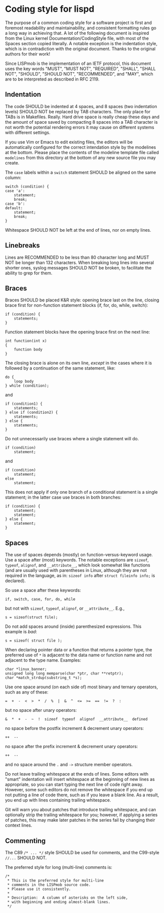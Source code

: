 # Coding style for lispd

The purpose of a common coding style for a software project is first and
foremost readability and maintainability, and consistent formatting rules go a
long way in achieving that. A lot of the following document is inspired from
the Linux kernel Documentation/CodingStyle file, with most of the Spaces
section copied literally. A notable exception is the indentation style, which
is in contradiction with the original document. Thanks to the original authors
for their work!

Since LISPmob is the implementation of an IETF protocol, this document uses
the key words "MUST", "MUST NOT", "REQUIRED", "SHALL", "SHALL NOT", "SHOULD",
"SHOULD NOT", "RECOMMENDED", and "MAY", which are to be interpreted as
described in RFC 2119.


## Indentation

The code SHOULD be indented at 4 spaces, and 8 spaces (two indentation levels)
SHOULD NOT be replaced by TAB characters. The only place for TABs is in
Makefiles. Really. Hard drive space is really cheap these days and the amount
of space saved by compacting 8 spaces into a TAB character is not worth the
potential rendering errors it may cause on different systems with different
settings.

If you use Vim or Emacs to edit existing files, the editors will be
automatically configured for the correct intendation style by the modelines at
the bottom.  Please place the contents of the modeline template file called
`modelines` from this directory at the bottom of any new source file you may
create.

The `case` labels within a `switch` statement SHOULD be aligned on the same
column:

    switch (condition) {
    case 'a':
        statement;
        break;
    case 'b':
    default:
        statement;
        break;
    }

Whitespace SHOULD NOT be left at the end of lines, nor on empty lines.


## Linebreaks

Lines are RECOMMENDED to be less than 80 character long and MUST NOT be longer
than 132 characters. When breaking long lines into several shorter ones,
syslog messages SHOULD NOT be broken, to facilitate the ability to grep for
them.


## Braces

Braces SHOULD be placed K&R style: opening brace last on the line, closing
brace first for non-function statement blocks (if, for, do, while, switch):

    if (condition) {
        statements;
    }

Function statement blocks have the opening brace first on the next line:

    int function(int x)
    {
        function body
    }

The closing brace is alone on its own line, _except_ in the cases where it is
followed by a continuation of the same statement, like:

    do {
        loop body
    } while (condition);

and

    if (condition1) {
        statements;
    } else if (condition2) {
        statements;
    } else {
        statements;
    }

Do not unnecessarily use braces where a single statement will do.

    if (condition)
        statement;

and

    if (condition)
        statement;
    else
        statement;

This does not apply if only one branch of a conditional statement is a single
statement; in the latter case use braces in both branches:

    if (condition) {
        statement;
        statement;
    } else {
        statement;
    }


## Spaces

The use of spaces depends (mostly) on function-versus-keyword usage.  Use a
space after (most) keywords.  The notable exceptions are `sizeof`, `typeof`,
`alignof`, and `__attribute__`, which look somewhat like functions (and are
usually used with parentheses in Linux, although they are not required in the
language, as in: `sizeof info` after `struct fileinfo info;` is declared).

So use a space after these keywords:

    if, switch, case, for, do, while

but not with `sizeof`, `typeof`, `alignof`, or `__attribute__`.  E.g.,

    s = sizeof(struct file);

Do not add spaces around (inside) parenthesized expressions.  This example is
_bad_:

    s = sizeof( struct file );

When declaring pointer data or a function that returns a pointer type, the
preferred use of `*` is adjacent to the data name or function name and not
adjacent to the type name.  Examples:

    char *linux_banner;
    unsigned long long memparse(char *ptr, char **retptr);
    char *match_strdup(substring_t *s);

Use one space around (on each side of) most binary and ternary operators,
such as any of these:

    =  +  -  <  >  *  /  %  |  &  ^  <=  >=  ==  !=  ?  :

but no space after unary operators:

    &  *  +  -  ~  !  sizeof  typeof  alignof  __attribute__  defined

no space before the postfix increment & decrement unary operators:

    ++  --

no space after the prefix increment & decrement unary operators:

    ++  --

and no space around the `.` and `->` structure member operators.

Do not leave trailing whitespace at the ends of lines.  Some editors with
"smart" indentation will insert whitespace at the beginning of new lines as
appropriate, so you can start typing the next line of code right away.
However, some such editors do not remove the whitespace if you end up not
putting a line of code there, such as if you leave a blank line.  As a result,
you end up with lines containing trailing whitespace.

Git will warn you about patches that introduce trailing whitespace, and can
optionally strip the trailing whitespace for you; however, if applying a series
of patches, this may make later patches in the series fail by changing their
context lines.


## Commenting

The C89 `/* ... */` style SHOULD be used for comments, and the C99-style
`//...` SHOULD NOT.

The preferred style for long (multi-line) comments is:

    /*
     * This is the preferred style for multi-line
     * comments in the LISPmob source code.
     * Please use it consistently.
     *
     * Description:  A column of asterisks on the left side,
     * with beginning and ending almost-blank lines.
     */
